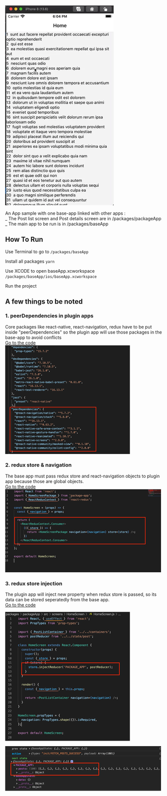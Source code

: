 ![](https://raw.githubusercontent.com/nlt2390/sample-linking-app/master/readme/ss1.gif)

An App sample with one base-app linked with other apps :<br>
_ The Post list screen and Post details screen are in /packages/packageApp
_ The main app to be run is in /packages/baseApp


## How To Run
Use Terminal to go to
`/packages/baseApp`

Install all packages
`yarn`

Use XCODE to open baseApp.xcworkspace
`/packages/baseApp/ios/baseApp.xcworkspace`

Run the project<br>

## A few things to be noted

### 1. peerDependencies in plugin apps
Core packages like react-native, react-navigation, redux have to be put inside "peerDependencies" so the plugin app will use those packages in the base-app to avoid conflicts<br>
[Go to the code](https://github.com/nlt2390/sample-linking-app/blob/master/packages/packageApp/package.json#L29)<br>
![](https://raw.githubusercontent.com/nlt2390/sample-linking-app/master/readme/peerDependeces.jpg)


### 2. redux store & navigation
The base app must pass redux store and react-navigation objects to plugin app because those are global objects.<br>
[Go to the code](https://github.com/nlt2390/sample-linking-app/blob/master/packages/baseApp/src/screens/HomeScreen/HomeScreen.js#L11)<br>
![](https://raw.githubusercontent.com/nlt2390/sample-linking-app/master/readme/redux.jpg)

### 3. redux store injection
The plugin app will inject new property when redux store is passed, so its data can be stored seperatedly from the base app.<br>
[Go to the code](https://github.com/nlt2390/sample-linking-app/blob/master/packages/packageApp/src/screens/HomeScreen/HomeScreen.js#L12)<br>

![](https://raw.githubusercontent.com/nlt2390/sample-linking-app/master/readme/injection.jpg)

![](https://raw.githubusercontent.com/nlt2390/sample-linking-app/master/readme/store.jpg)


